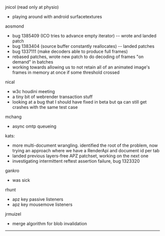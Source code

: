 jnicol (read only at physio)
* playing around with android surfacetextures



aosmond
* bug 1385409 (ICO tries to advance empty iterator) -- wrote and landed patch
* bug 1383404 (source buffer constantly reallocates) -- landed patches
* bug 1337111 (make decoders able to produce full frames)
* rebased patches, wrote new patch to do decoding of frames "on demand" in batches
* working towards allowing us to not retain all of an animated image's frames in memory at once if some threshold crossed



nical
* w3c houdini meeting
* a tiny bit of webrender transaction stuff
* looking at a bug that I should have fixed in beta but qa can still get crashes with the same test case



mchang
* async omtp queueing



kats:
* more multi-document wrangling. identified the root of the problem, now trying an approach where we have a RenderApi and document id per tab
* landed previous layers-free APZ patchset, working on the next one
* investigating intermittent reftest assertion failure, bug 1323320



gankro
* was sick



rhunt
* apz key passive listeners
* apz key mousemove listeners



jrmuizel
* merge algorithm for blob invalidation

________________


